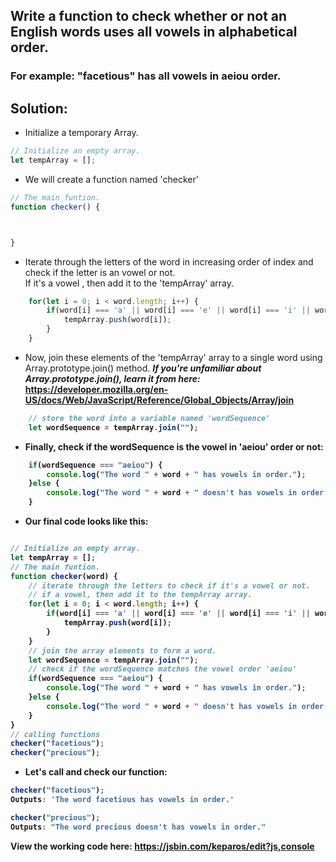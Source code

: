 ##  Write a function to check whether or not an English words uses all vowels in alphabetical order.
### For example: "facetious" has all vowels in aeiou order.

## Solution:

* Initialize a temporary Array.

```javascript
// Initialize an empty array.
let tempArray = [];
```
* We will create a function named 'checker'

```javascript
// The main funtion.
function checker() {



}
```

* Iterate through the letters of the word in increasing order of index and check if the letter is an vowel or not. <br/>
If it's a vowel , then add it to the 'tempArray' array.

```javascript
    for(let i = 0; i < word.length; i++) {
        if(word[i] === 'a' || word[i] === 'e' || word[i] === 'i' || word[i] === 'o' || word[i] === 'u') {
            tempArray.push(word[i]);
        }
    }
```

* Now, join these elements of the 'tempArray' array to a single word using Array.prototype.join() method.
<b><i>If you're unfamiliar about <b>Array.prototype.join()</b>, learn it from here:  </i> <https://developer.mozilla.org/en-US/docs/Web/JavaScript/Reference/Global_Objects/Array/join>

```javascript
    // store the word into a variable named 'wordSequence'
    let wordSequence = tempArray.join("");
```

* Finally, check if the wordSequence is the vowel in 'aeiou' order or not:

```javascript
    if(wordSequence === "aeiou") {
        console.log("The word " + word + " has vowels in order.");
    }else {
        console.log("The word " + word + " doesn't has vowels in order.");
    }
```
* Our final code looks like this: 
```javascript

// Initialize an empty array.
let tempArray = [];
// The main funtion.
function checker(word) {
    // iterate through the letters to check if it's a vowel or not.
    // if a vowel, then add it to the tempArray array.
    for(let i = 0; i < word.length; i++) {
        if(word[i] === 'a' || word[i] === 'e' || word[i] === 'i' || word[i] === 'o' || word[i] === 'u') {
            tempArray.push(word[i]);
        }
    }
    // join the array elements to form a word.
    let wordSequence = tempArray.join("");
    // check if the wordSequence matches the vowel order 'aeiou'
    if(wordSequence === "aeiou") {
        console.log("The word " + word + " has vowels in order.");
    }else {
        console.log("The word " + word + " doesn't has vowels in order.");
    }
}
// calling functions
checker("facetious");
checker("precious");
```
* Let's call and check our function:


```javascript
checker("facetious");
Outputs: 'The word facetious has vowels in order.'

checker("precious");
Outputs: "The word precious doesn't has vowels in order."

```

<b>View the working code here: <https://jsbin.com/keparos/edit?js,console></b>
